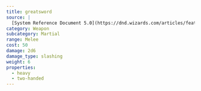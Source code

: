 ```yaml
---
title: greatsword
source: |
  [System Reference Document 5.0](https://dnd.wizards.com/articles/features/systems-reference-document-srd)
category: Weapon
subcategory: Martial
range: Melee
cost: 50
damage: 2d6
damage_type: slashing
weight: 6
properties:
  - heavy
  - two-handed
---
```

